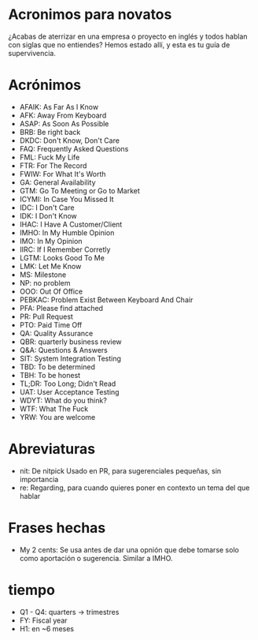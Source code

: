 # Acronimos para novatos
¿Acabas de aterrizar en una empresa o proyecto en inglés y todos hablan con siglas que no entiendes? Hemos estado allí, y esta es tu guía de supervivencia.

# Acrónimos

* AFAIK: As Far As I Know
* AFK: Away From Keyboard
* ASAP: As Soon As Possible
* BRB: Be right back
* DKDC: Don't Know, Don't Care
* FAQ: Frequently Asked Questions
* FML: Fuck My Life
* FTR: For The Record
* FWIW: For What It's Worth
* GA: General Availability
* GTM: Go To Meeting or Go to Market
* ICYMI: In Case You Missed It
* IDC: I Don't Care
* IDK: I Don't Know
* IHAC: I Have A Customer/Client
* IMHO: In My Humble Opinion
* IMO: In My Opinion
* IIRC: If I Remember Corretly
* LGTM: Looks Good To Me
* LMK: Let Me Know
* MS: Milestone
* NP: no problem
* OOO: Out Of Office
* PEBKAC: Problem Exist Between Keyboard And Chair
* PFA: Please find attached
* PR: Pull Request
* PTO: Paid Time Off
* QA: Quality Assurance
* QBR: quarterly business review
* Q&A: Questions & Answers
* SIT: System Integration Testing
* TBD: To be determined
* TBH: To be honest
* TL;DR: Too Long; Didn't Read 
* UAT: User Acceptance Testing
* WDYT: What do you think?
* WTF: What The Fuck
* YRW: You are welcome

# Abreviaturas
* nit: De nitpick Usado en PR, para sugerenciales pequeñas, sin importancia
* re: Regarding, para cuando quieres poner en contexto un tema del que hablar

# Frases hechas
* My 2 cents: Se usa antes de dar una opnión que debe tomarse solo como aportación o sugerencia. Similar a IMHO.

# tiempo
* Q1 - Q4: quarters -> trimestres
* FY: Fiscal year
* H1: en ~6 meses
